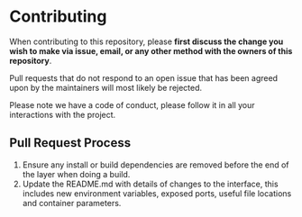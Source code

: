 # Contributing

When contributing to this repository, please **first discuss the change you wish to make via issue,
email, or any other method with the owners of this repository**. 

Pull requests that do not respond to an open issue that has been agreed upon by the maintainers 
will most likely be rejected. 

Please note we have a code of conduct, please follow it in all your interactions with the project. 

## Pull Request Process

1. Ensure any install or build dependencies are removed before the end of the layer when doing a 
   build. 
2. Update the README.md with details of changes to the interface, this includes new environment 
   variables, exposed ports, useful file locations and container parameters. 
